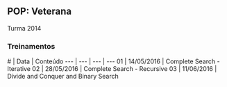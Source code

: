 ## POP: Veterana
Turma 2014

### Treinamentos

\# | Data | Conteúdo
--- | --- | --- | ---
01 | 14/05/2016 | Complete Search - Iterative
02 | 28/05/2016 | Complete Search - Recursive
03 | 11/06/2016 | Divide and Conquer and Binary Search
